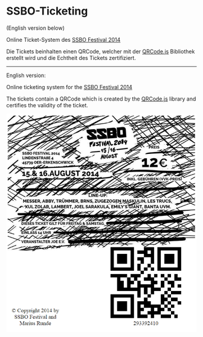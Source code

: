 SSBO-Ticketing
==============

(English version below)

Online Ticket-System des [SSBO Festival 2014](http://www.ssbo-festival.de/)

Die Tickets beinhalten einen QRCode, welcher mit der [QRCode.js](https://github.com/davidshimjs/qrcodejs) Bibliothek erstellt wird und die Echtheit des Tickets zertifiziert.

-----
English version:

Online ticketing system for the [SSBO Festival 2014](http://www.ssbo-festival.de/)

The tickets contain a QRCode which is created by the [QRCode.js](https://github.com/davidshimjs/qrcodejs) library and certifies the validity of the ticket.

![Screenshot](img/SSBO.png)

